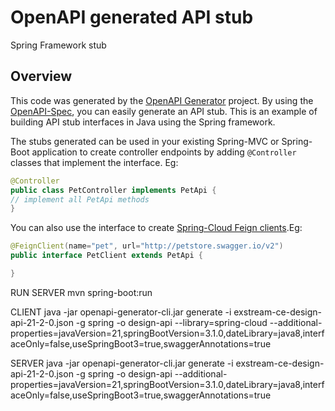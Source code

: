 # OpenAPI generated API stub

Spring Framework stub


## Overview
This code was generated by the [OpenAPI Generator](https://openapi-generator.tech) project.
By using the [OpenAPI-Spec](https://openapis.org), you can easily generate an API stub.
This is an example of building API stub interfaces in Java using the Spring framework.

The stubs generated can be used in your existing Spring-MVC or Spring-Boot application to create controller endpoints
by adding ```@Controller``` classes that implement the interface. Eg:
```java
@Controller
public class PetController implements PetApi {
// implement all PetApi methods
}
```

You can also use the interface to create [Spring-Cloud Feign clients](http://projects.spring.io/spring-cloud/spring-cloud.html#spring-cloud-feign-inheritance).Eg:
```java
@FeignClient(name="pet", url="http://petstore.swagger.io/v2")
public interface PetClient extends PetApi {

}
```

RUN SERVER
mvn spring-boot:run

CLIENT
java -jar openapi-generator-cli.jar generate -i exstream-ce-design-api-21-2-0.json -g spring -o design-api --library=spring-cloud --additional-properties=javaVersion=21,springBootVersion=3.1.0,dateLibrary=java8,interfaceOnly=false,useSpringBoot3=true,swaggerAnnotations=true

SERVER
java -jar openapi-generator-cli.jar generate -i exstream-ce-design-api-21-2-0.json -g spring -o design-api --additional-properties=javaVersion=21,springBootVersion=3.1.0,dateLibrary=java8,interfaceOnly=false,useSpringBoot3=true,swaggerAnnotations=true
